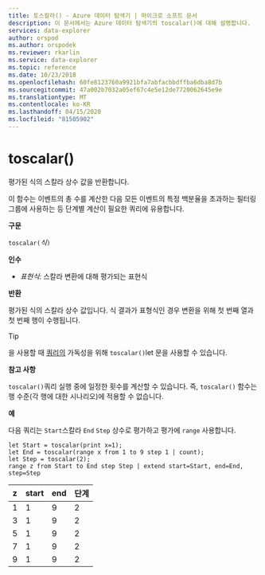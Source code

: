 ```yaml
---
title: 토스칼라() - Azure 데이터 탐색기 | 마이크로 소프트 문서
description: 이 문서에서는 Azure 데이터 탐색기의 toscalar()에 대해 설명합니다.
services: data-explorer
author: orspod
ms.author: orspodek
ms.reviewer: rkarlin
ms.service: data-explorer
ms.topic: reference
ms.date: 10/23/2018
ms.openlocfilehash: 60fe8123760a9921bfa7abfacbbdffba6dba8d7b
ms.sourcegitcommit: 47a002b7032a05ef67c4e5e12de7720062645e9e
ms.translationtype: MT
ms.contentlocale: ko-KR
ms.lasthandoff: 04/15/2020
ms.locfileid: "81505902"
---
```

# <a name="toscalar"></a>toscalar()

평가된 식의 스칼라 상수 값을 반환합니다. 

이 함수는 이벤트의 총 수를 계산한 다음 모든 이벤트의 특정 백분율을 초과하는 필터링 그룹에 사용하는 등 단계별 계산이 필요한 쿼리에 유용합니다. 

**구문**

`toscalar(`*식*`)`

**인수**

* *표현식*: 스칼라 변환에 대해 평가되는 표현식  

**반환**

평가된 식의 스칼라 상수 값입니다.
식 결과가 표형식인 경우 변환을 위해 첫 번째 열과 첫 번째 행이 수행됩니다.

> [!TIP]
> 을 사용할 때 [쿼리의](letstatement.md) 가독성을 위해 `toscalar()`let 문을 사용할 수 있습니다.

**참고 사항**

`toscalar()`쿼리 실행 중에 일정한 횟수를 계산할 수 있습니다.
즉, `toscalar()` 함수는 행 수준(각 행에 대한 시나리오)에 적용할 수 없습니다.

**예**

다음 쿼리는 `Start`스칼라 `End` `Step` 상수로 평가하고 평가에 `range` 사용합니다. 

```kusto
let Start = toscalar(print x=1);
let End = toscalar(range x from 1 to 9 step 1 | count);
let Step = toscalar(2);
range z from Start to End step Step | extend start=Start, end=End, step=Step
```

|z|start|end|단계|
|---|---|---|---|
|1|1|9|2|
|3|1|9|2|
|5|1|9|2|
|7|1|9|2|
|9|1|9|2|
